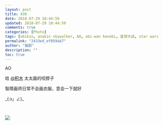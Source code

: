 ```yaml
---
layout: post
title: 438
date: 2018-07-29 10:44:59
updated: 2018-07-29 10:44:59
comments: true
categories: [Photo]
tags: [obikin, anakin skywalker, AO, obi-wan kenobi, 星球大战, star wars]
permalink: "2433ed_ef059ab7"
author: "猫厨"
description: ""
toc: true
---
```


<p>AO</p> 
<p>给&nbsp;<a target="_blank" loftermentionblogid="4076529" href="http://www.lofter.com/mentionredirect.do?blogId=4076529"  >@积木</a>&nbsp;太太画的咬脖子</p> 
<p>智障画师日常不会画衣服，意会一下就好</p> 
<p>_(:з」∠)_</p> 
<p><br /></p>

![](/img/img_cVZNdzJtQk9JV2Mrb3BuY3FOa3ExV2RPUk9wL2JFOUxEQklHVlBBWklrQytoNDZHdkRHN3ZRPT0.jpg)